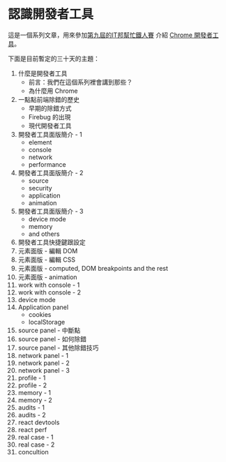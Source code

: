 
# 認識開發者工具
這是一個系列文章，用來參加[第九屆的IT邦幫忙鐵人賽](https://ithelp.ithome.com.tw/ironman) 介紹 [Chrome 開發者工具](https://developer.chrome.com/devtools)。


下面是目前暫定的三十天的主題：
1. 什麼是開發者工具
    - 前言：我們在這個系列裡會講到那些？
    - 為什麼用 Chrome
2. 一點點前端除錯的歷史
    - 早期的除錯方式
    - Firebug 的出現
    - 現代開發者工具
3. 開發者工具面版簡介 - 1
   - element
   - console
   - network
   - performance
4. 開發者工具面版簡介 - 2
   - source
   - security
   - application
   - animation
5. 開發者工具面版簡介 - 3
   - device mode
   - memory
   - and others
5. 開發者工具快捷鍵跟設定
6. 元素面版 - 編輯 DOM
7. 元素面版 - 編輯 CSS
8. 元素面版 - computed, DOM breakpoints and the rest
9. 元素面版 - animation
10. work with console - 1
11. work with console - 2
12. device mode
13. Application panel
    - cookies
    - localStorage
14. source panel - 中斷點
15. source panel - 如何除錯
16. source panel - 其他除錯技巧
17. network panel - 1
18. network panel - 2
19. network panel - 3
20. profile - 1
21. profile - 2
22. memory - 1
23. memory - 2
24. audits - 1
25. audits - 2
26. react devtools
27. react perf
28. real case - 1
29. real case - 2
30. concultion
